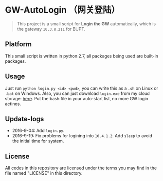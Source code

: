 # GW-AutoLogin （网关登陆）
> This project is a small script for **Login the GW** automatically, which is the gateway `10.3.8.211` for BUPT.

## Platform
This small script is written in python 2.7, all packages being used are built-in packages.

## Usage
Just run `python login.py <id> <pwd>`, you can write this as a `.sh` on Linux or `.bat` on Windows. Also, you can just download `login.exe` from my cloud storage: [here](http://7xktmz.com1.z0.glb.clouddn.com/login.exe). Put the bash file in your auto-start list, no more GW login actinos.

## Update-logs
* 2016-9-04: Add `login.py`.
* 2016-9-19: Fix problems for logining into `10.4.1.2`. Add `sleep` to avoid the initial time for system.

## License
All codes in this repository are licensed under the terms you may find in the file named "LICENSE" in this directory.